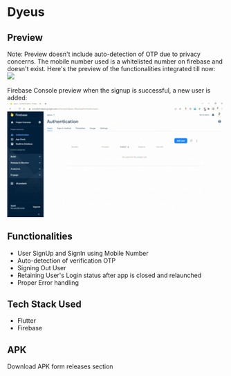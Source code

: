 # Dyeus

## Preview

Note: Preview doesn't include auto-detection of OTP due to privacy concerns. The mobile number used is a whitelisted
number on firebase and doesn't exist. Here's the preview of the functionalities integrated till now:
<br />
<img height="20%" src="https://github.com/srockstech/dyeus/blob/main/images/preview.gif">

Firebase Console preview when the signup is successful, a new user is added:
<img height="20%" src="https://github.com/srockstech/dyeus/blob/main/images/preview_firebase.gif">

## Functionalities

- User SignUp and SignIn using Mobile Number
- Auto-detection of verification OTP
- Signing Out User
- Retaining User's Login status after app is closed and relaunched
- Proper Error handling

## Tech Stack Used

- Flutter
- Firebase

## APK

Download APK form releases section